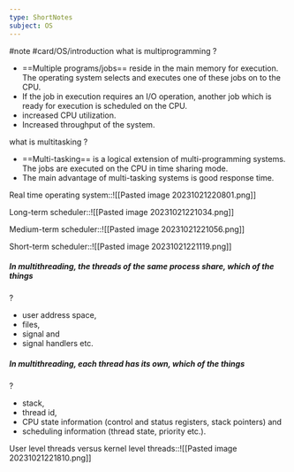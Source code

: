 ```yaml
---
type: ShortNotes
subject: OS
---
```

#note
#card/OS/introduction
what is multiprogramming
?
- ==Multiple programs/jobs== reside in the main memory for execution. The operating system selects and executes one of these jobs on to the CPU.
- If the job in execution requires an I/O operation, another job which is ready for execution is scheduled on the CPU.
- increased CPU utilization.
- Increased throughput of the system. <!--SR:!2023-11-16,17,290-->


what is multitasking
?
- ==Multi-tasking== is a logical extension of multi-programming systems. The jobs are executed on the CPU in time sharing mode.
- The main advantage of multi-tasking systems is good response time. <!--SR:!2023-11-15,4,250-->


Real time operating system::![[Pasted image 20231021220801.png]] <!--SR:!2023-12-12,31,270-->


Long-term scheduler::![[Pasted image 20231021221034.png]] <!--SR:!2023-11-15,16,290-->


Medium-term scheduler::![[Pasted image 20231021221056.png]] <!--SR:!2023-12-06,25,270-->


Short-term scheduler::![[Pasted image 20231021221119.png]] <!--SR:!2023-11-14,15,290-->


##### In multithreading, the threads of the same process share, which of the things
?
- user address space,
- files,
- signal and
- signal handlers etc. <!--SR:!2023-11-16,5,250-->


##### In multithreading, each thread has its own, which of the things
?
- stack,
- thread id,
- CPU state information (control and status registers, stack pointers) and
- scheduling information (thread state, priority etc.). <!--SR:!2023-11-12,13,270-->


User level threads versus kernel level threads::![[Pasted image 20231021221810.png]] <!--SR:!2023-11-13,14,290-->